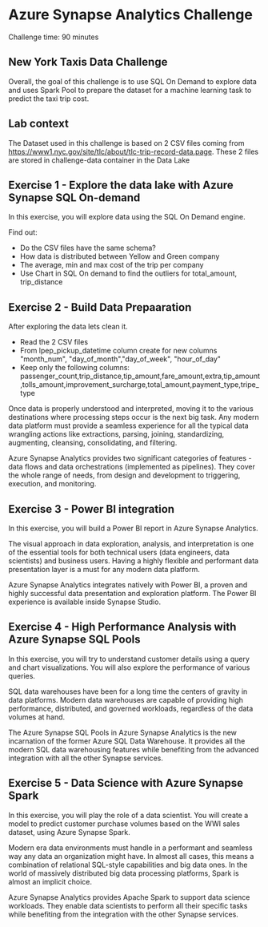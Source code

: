 # Azure Synapse Analytics Challenge

Challenge time: 90 minutes

## New York Taxis Data Challenge

Overall, the goal of this challenge is to use SQL On Demand to explore data and uses Spark Pool to prepare the dataset for a machine learning task to predict the taxi trip cost.

## Lab context

The Dataset used in this challenge is based on 2 CSV files coming from https://www1.nyc.gov/site/tlc/about/tlc-trip-record-data.page. These 2 files are stored in challenge-data container in the Data Lake

## Exercise 1 - Explore the data lake with Azure Synapse SQL On-demand 

In this exercise, you will explore data using the SQL On Demand engine.

Find out:
* Do the CSV files have the same schema?
* How data is distributed between Yellow and Green company
* The average, min and max cost of the trip per company
* Use Chart in SQL On demand to find the outliers for total_amount, trip_distance

## Exercise 2 - Build Data Prepaaration

After exploring the data lets clean it.
* Read the 2 CSV files
* From lpep_pickup_datetime column create for new columns "month_num", "day_of_month","day_of_week", "hour_of_day"
* Keep only the following columns:
passenger_count,trip_distance,tip_amount,fare_amount,extra,tip_amount,tolls_amount,improvement_surcharge,total_amount,payment_type,tripe_type

Once data is properly understood and interpreted, moving it to the various destinations where processing steps occur is the next big task. Any modern data platform must provide a seamless experience for all the typical data wrangling actions like extractions, parsing, joining, standardizing, augmenting, cleansing, consolidating, and filtering.

Azure Synapse Analytics provides two significant categories of features - data flows and data orchestrations (implemented as pipelines). They cover the whole range of needs, from design and development to triggering, execution, and monitoring.

## Exercise 3 - Power BI integration

In this exercise, you will build a Power BI report in Azure Synapse Analytics.

The visual approach in data exploration, analysis, and interpretation is one of the essential tools for both technical users (data engineers, data scientists) and business users. Having a highly flexible and performant data presentation layer is a must for any modern data platform.

Azure Synapse Analytics integrates natively with Power BI, a proven and highly successful data presentation and exploration platform. The Power BI experience is available inside Synapse Studio.

## Exercise 4 - High Performance Analysis with Azure Synapse SQL Pools

In this exercise, you will try to understand customer details using a query and chart visualizations. You will also explore the performance of various queries.

SQL data warehouses have been for a long time the centers of gravity in data platforms. Modern data warehouses are capable of providing high performance, distributed, and governed workloads, regardless of the data volumes at hand.

The Azure Synapse SQL Pools in Azure Synapse Analytics is the new incarnation of the former Azure SQL Data Warehouse. It provides all the modern SQL data warehousing features while benefiting from the advanced integration with all the other Synapse services.

## Exercise 5 - Data Science with Azure Synapse Spark

In this exercise, you will play the role of a data scientist. You will create a model to predict customer purchase volumes based on the WWI sales dataset, using Azure Synapse Spark.

Modern era data environments must handle in a performant and seamless way any data an organization might have. In almost all cases, this means a combination of relational SQL-style capabilities and big data ones. In the world of massively distributed big data processing platforms, Spark is almost an implicit choice.

Azure Synapse Analytics provides Apache Spark to support data science workloads. They enable data scientists to perform all their specific tasks while benefiting from the integration with the other Synapse services.

